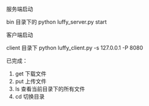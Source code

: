 服务端启动

bin 目录下的 python luffy_server.py start

客户端启动

client 目录下 python luffy_client.py -s 127.0.0.1 -P 8080

已完成：
 1. get 下载文件
 2. put 上传文件
 3. ls  查看当前目录下的所有文件
 4. cd  切换目录

